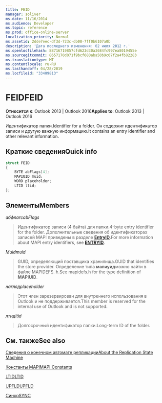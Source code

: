 ```yaml
---
title: FEID
manager: soliver
ms.date: 11/16/2014
ms.audience: Developer
ms.topic: reference
ms.prod: office-online-server
localization_priority: Normal
ms.assetid: 2dde7eec-df3d-723c-db08-7ff0b6107a0b
description: 'Дата последнего изменения: 02 июля 2012 г.'
ms.openlocfilehash: 88716719857cfd623d30a3684fc997ea8019455e
ms.sourcegitcommit: 8657170d071f9bcf680aba50b9c07f2a4fb82283
ms.translationtype: MT
ms.contentlocale: ru-RU
ms.lasthandoff: 04/28/2019
ms.locfileid: "33409813"
---
```

# <a name="feid"></a><span data-ttu-id="f28b4-103">FEID</span><span class="sxs-lookup"><span data-stu-id="f28b4-103">FEID</span></span>

 
  
<span data-ttu-id="f28b4-104">**Относится к**: Outlook 2013 | Outlook 2016</span><span class="sxs-lookup"><span data-stu-id="f28b4-104">**Applies to**: Outlook 2013 | Outlook 2016</span></span> 
  
<span data-ttu-id="f28b4-105">Идентификатор папки.</span><span class="sxs-lookup"><span data-stu-id="f28b4-105">Identifier for a folder.</span></span> <span data-ttu-id="f28b4-106">Он содержит идентификатор записи и другую важную информацию.</span><span class="sxs-lookup"><span data-stu-id="f28b4-106">It contains an entry identifier and other relevant information.</span></span>
  
## <a name="quick-info"></a><span data-ttu-id="f28b4-107">Краткие сведения</span><span class="sxs-lookup"><span data-stu-id="f28b4-107">Quick info</span></span>

```cpp
struct FEID 
{ 
    BYTE abFlags[4]; 
    MAPIUID muid; 
    WORD placeholder; 
    LTID ltid; 
};
```

## <a name="members"></a><span data-ttu-id="f28b4-108">Элементы</span><span class="sxs-lookup"><span data-stu-id="f28b4-108">Members</span></span>

 <span data-ttu-id="f28b4-109">_абфлагс_</span><span class="sxs-lookup"><span data-stu-id="f28b4-109">_abFlags_</span></span>
  
> <span data-ttu-id="f28b4-110">Идентификатор записи (4 байта) для папки.</span><span class="sxs-lookup"><span data-stu-id="f28b4-110">4-byte entry identifier for the folder.</span></span> <span data-ttu-id="f28b4-111">Дополнительные сведения об идентификаторах записей MAPI приведены в разделе **[EntryID](entryid.md)**.</span><span class="sxs-lookup"><span data-stu-id="f28b4-111">For more information about MAPI entry identifiers, see **[ENTRYID](entryid.md)**.</span></span> 
    
 <span data-ttu-id="f28b4-112">_Muid_</span><span class="sxs-lookup"><span data-stu-id="f28b4-112">_muid_</span></span>
  
> <span data-ttu-id="f28b4-113">GUID, определяющий поставщика хранилища.</span><span class="sxs-lookup"><span data-stu-id="f28b4-113">GUID that identifies the store provider.</span></span> <span data-ttu-id="f28b4-114">Определение типа **мапиуид**можно найти в файле MAPIDEFS. h.</span><span class="sxs-lookup"><span data-stu-id="f28b4-114">See mapidefs.h for the type definition of **MAPIUID**.</span></span> 
    
 <span data-ttu-id="f28b4-115">_нагляд_</span><span class="sxs-lookup"><span data-stu-id="f28b4-115">_placeholder_</span></span>
  
> <span data-ttu-id="f28b4-116">Этот член зарезервирован для внутреннего использования в Outlook и не поддерживается.</span><span class="sxs-lookup"><span data-stu-id="f28b4-116">This member is reserved for the internal use of Outlook and is not supported.</span></span>
    
 <span data-ttu-id="f28b4-117">_лтид_</span><span class="sxs-lookup"><span data-stu-id="f28b4-117">_ltid_</span></span>
  
> <span data-ttu-id="f28b4-118">Долгосрочный идентификатор папки.</span><span class="sxs-lookup"><span data-stu-id="f28b4-118">Long-term ID of the folder.</span></span>
    
## <a name="see-also"></a><span data-ttu-id="f28b4-119">См. также</span><span class="sxs-lookup"><span data-stu-id="f28b4-119">See also</span></span>



[<span data-ttu-id="f28b4-120">Сведения о конечном автомате репликации</span><span class="sxs-lookup"><span data-stu-id="f28b4-120">About the Replication State Machine</span></span>](about-the-replication-state-machine.md)
  
[<span data-ttu-id="f28b4-121">Константы MAPI</span><span class="sxs-lookup"><span data-stu-id="f28b4-121">MAPI Constants</span></span>](mapi-constants.md)
  
[<span data-ttu-id="f28b4-122">LTID</span><span class="sxs-lookup"><span data-stu-id="f28b4-122">LTID</span></span>](ltid.md)
  
[<span data-ttu-id="f28b4-123">UPFLD</span><span class="sxs-lookup"><span data-stu-id="f28b4-123">UPFLD</span></span>](upfld.md)
  
[<span data-ttu-id="f28b4-124">Синхр</span><span class="sxs-lookup"><span data-stu-id="f28b4-124">SYNC</span></span>](sync.md)

